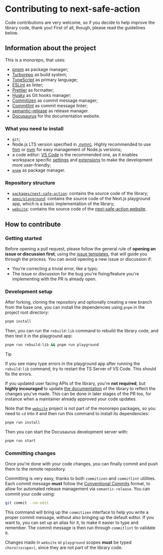 # Contributing to next-safe-action

Code contributions are very welcome, so if you decide to help improve the library code, thank you! First of all, though, please read the guidelines below.

## Information about the project

This is a monorepo, that uses:

- [pnpm](https://pnpm.io/) as package manager;
- [Turborepo](https://turbo.build/repo) as build system;
- [TypeScript](https://www.typescriptlang.org/) as primary language;
- [ESLint](https://eslint.org/) as linter;
- [Prettier](https://prettier.io/) as formatter;
- [Husky](https://github.com/typicode/husky) as Git hooks manager;
- [Commitizen](https://github.com/commitizen/cz-cli) as commit message manager;
- [Commitlint](https://commitlint.js.org/) as commit message linter;
- [semantic-release](https://github.com/semantic-release/semantic-release) as release manager.
- [Docusaurus](https://docusaurus.io/) for the documentation website.

### What you need to install

- `git`;
- Node.js LTS version specified in [.nvmrc](../.nvmrc). Highly recommended to use [fnm](https://github.com/Schniz/fnm) or [nvm](https://github.com/nvm-sh/nvm) for easy management of Node.js versions;
- a code editor: [VS Code](https://code.visualstudio.com) is the recommended one, as it enables workspace specific [settings](../.vscode/settings.json) and [extensions](../.vscode/extensions.json) to make the development more user-friendly;
- [`pnpm`](https://pnpm.io/installation) as package manager.

### Repository structure

- [`packages/next-safe-action`](../packages/next-safe-action): contains the source code of the library;
- [`apps/playground`](../apps/playground): contains the source code of the Next.js playground app, which is a basic implementation of the library;
- [`website`](../website): contains the source code of the [next-safe-action website](https://next-safe-action.dev).

## How to contribute

### Getting started

Before opening a pull request, please follow the general rule of **opening an issue or discussion first**, using the [issue templates](https://github.com/TheEdoRan/next-safe-action/issues/new/choose), that will guide you through the process. You can avoid opening a new issue or discussion if:

- You're correcting a trivial error, like a typo;
- The issue or discussion for the bug you're fixing/feature you're implementing with the PR is already open.

### Development setup

After forking, cloning the repository and optionally creating a new branch from the base one, you can install the dependencies using `pnpm` in the project root directory:

```sh
pnpm install
```

Then, you can run the `rebuild:lib` command to rebuild the library code, and then test it in the playground app:

```sh
pnpm run rebuild:lib && pnpm run playground
```

> [!TIP]
> If you see many type errors in the playground app after running the `rebuild:lib` command, try to restart the TS Server of VS Code. This should fix the errors.

If you updated user facing APIs of the library, you're **not required**, but **highly incouraged** to update [the documentation](../website/docs) of the library to reflect the changes you've made. This can be done in later stages of the PR too, for instance when a maintainer already approved your code updates.

Note that the [`website`](../website) project is not part of the monorepo packages, so you need to `cd` into it and then run this command to install its dependencies:

```sh
pnpm run install
```

Then you can start the Docusaurus development server with:

```sh
pnpm run start
```

### Committing changes

Once you're done with your code changes, you can finally commit and push them to the remote repository.

Committing is very easy, thanks to both `commitizen` and `commitlint` utilities. Each commit message **must** follow the [Conventional Commits](https://www.conventionalcommits.org/) format, to allow for automated release management via `semantic-release`. You can commit your code using:

```sh
git commit --no-edit
```

This command will bring up the `commitizen` interface to help you write a proper commit message, without also bringing up the default editor. If you want to, you can set up an alias for it, to make it easier to type and remember. The commit message is then run through `commitlint` to validate it.

Changes made in `website` or `playground` scopes **must** be typed `chore(<scope>)`, since they are not part of the library code.
